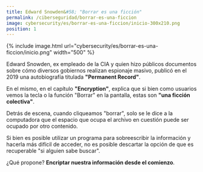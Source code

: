 ```yaml
---
title: Edward Snowden&#58; "Borrar es una ficción"
permalink: /ciberseguridad/borrar-es-una-ficcion
image: cybersecurity/es/borrar-es-una-ficcion/inicio-300x210.png
position: 1
---
```


{% include image.html url="cybersecurity/es/borrar-es-una-ficcion/inicio.png" width="500" %}

Edward Snowden, ex empleado de la CIA y quien hizo públicos documentos sobre cómo diversos gobiernos realizan espionaje masivo, publicó en el 2019 una autobiografía titulada **"Permanent Record"**.

En el mismo, en el capítulo **"Encryption"**, explica que si bien como usuarios vemos la tecla o la función "Borrar" en la pantalla, estas son **"una ficción colectiva"**.

Detrás de escena, cuando cliqueamos "borrar", solo se le dice a la computadora que el espacio que ocupa el archivo en cuestión puede ser ocupado por otro contenido.

Si bien es posible utilizar un programa para sobreescribir la información y hacerla más difícil de acceder, no es posible descartar la opción de que es recuperable "si alguien sabe buscar".

¿Qué propone? **Encriptar nuestra información desde el comienzo**.
